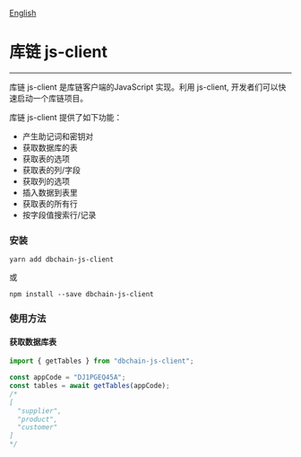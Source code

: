 [English](https://github.com/dbchaincloud/js-client/blob/master/README.md)

# 库链 js-client

---

库链 js-client 是库链客户端的JavaScript 实现。利用 js-client, 开发者们可以快速启动一个库链项目。

库链 js-client 提供了如下功能：

- 产生助记词和密钥对
- 获取数据库的表
- 获取表的选项
- 获取表的列/字段
- 获取列的选项
- 插入数据到表里
- 获取表的所有行
- 按字段值搜索行/记录

### 安装

```shell
yarn add dbchain-js-client
```

或

```shell
npm install --save dbchain-js-client
```

### 使用方法

#### 获取数据库表

```javascript
import { getTables } from "dbchain-js-client";

const appCode = "DJ1PGEQ45A";
const tables = await getTables(appCode);
/*
[
  "supplier",
  "product",
  "customer"
]
*/
```
